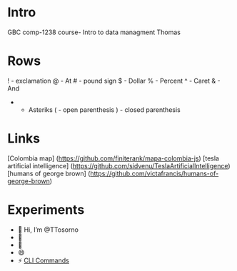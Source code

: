 # Intro
GBC comp-1238 course- Intro to data managment
Thomas
# Rows
! - exclamation
@ - At
\# - pound sign
$ - Dollar
% - Percent
^ - Caret
& - And
* - Asteriks
( - open parenthesis
) - closed parenthesis

# Links
[Colombia map] (https://github.com/finiterank/mapa-colombia-js)
[tesla artificial intelligence] (https://github.com/sidvenu/TeslaArtificialIntelligence)
[humans of george brown] (https://github.com/victafrancis/humans-of-george-brown)

# Experiments

- 👋 Hi, I’m @TTosorno
- 👀 
- 🌱 
- 😄 
- ⚡ 
[CLI Commands](docs/cli.md)

<!---
TTosorno/TTosorno is a ✨ special ✨ repository because its `README.md` (this file) appears on your GitHub profile.
You can click the Preview link to take a look at your changes.
--->

